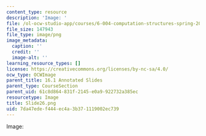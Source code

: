 ```yaml
---
content_type: resource
description: 'Image: '
file: /ol-ocw-studio-app/courses/6-004-computation-structures-spring-2017/7da47edef444ec4a3b371119002ec739_Slide26.png
file_size: 147943
file_type: image/png
image_metadata:
  caption: ''
  credit: ''
  image-alt: ''
learning_resource_types: []
license: https://creativecommons.org/licenses/by-nc-sa/4.0/
ocw_type: OCWImage
parent_title: 16.1 Annotated Slides
parent_type: CourseSection
parent_uid: 61c8d864-831f-2145-e0a9-922732a385ec
resourcetype: Image
title: Slide26.png
uid: 7da47ede-f444-ec4a-3b37-1119002ec739
---
```

Image: 